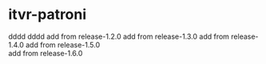 # itvr-patroni

dddd
dddd
add from release-1.2.0
add from release-1.3.0
add from release-1.4.0
add from release-1.5.0  
add from release-1.6.0  
